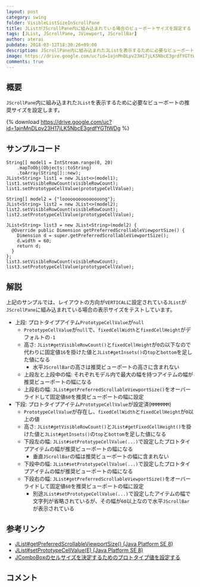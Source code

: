 ```yaml
---
layout: post
category: swing
folder: VisibleListSizeInScrollPane
title: JListがJScrollPane内に組み込まれている場合のビューポートサイズを設定する
tags: [JList, JScrollPane, JViewport, JScrollBar]
author: aterai
pubdate: 2018-03-12T18:30:26+09:00
description: JScrollPane内に組み込まれたJListを表示するために必要なビューポートの推奨サイズを設定します。
image: https://drive.google.com/uc?id=1ajnMnDLpv23H17jLK5NbcE3grdfYGTtWDg
comments: true
---
```

## 概要
`JScrollPane`内に組み込まれた`JList`を表示するために必要なビューポートの推奨サイズを設定します。

{% download https://drive.google.com/uc?id=1ajnMnDLpv23H17jLK5NbcE3grdfYGTtWDg %}

## サンプルコード
<pre class="prettyprint"><code>String[] model1 = IntStream.range(0, 20)
    .mapToObj(Objects::toString)
    .toArray(String[]::new);
JList&lt;String&gt; list1 = new JList&lt;&gt;(model1);
list1.setVisibleRowCount(visibleRowCount);
list1.setPrototypeCellValue(prototypeCellValue);

String[] model2 = {"looooooooooooooong"};
JList&lt;String&gt; list2 = new JList&lt;&gt;(model2);
list2.setVisibleRowCount(visibleRowCount);
list2.setPrototypeCellValue(prototypeCellValue);

JList&lt;String&gt; list3 = new JList&lt;String&gt;(model2) {
  @Override public Dimension getPreferredScrollableViewportSize() {
    Dimension d = super.getPreferredScrollableViewportSize();
    d.width = 60;
    return d;
  }
};
list3.setVisibleRowCount(visibleRowCount);
list3.setPrototypeCellValue(prototypeCellValue);
</code></pre>

## 解説
上記のサンプルでは、レイアウトの方向が`VERTICAL`に設定されている`JList`が`JScrollPane`に組み込まれている場合の表示サイズをテストしています。

- 上段: プロトタイプアイテム`PrototypeCellValue`が`null`
    - `PrototypeCellValue`が`null`で、`fixedCellWidth`と`fixedCellHeight`がデフォルトの`-1`
    - 高さ: `JList#getVisibleRowCount()`と`fixedCellHeight`が`0`の以下なので代わりに固定値`16`を掛けた値と`JList#getInsets()`の`top`と`bottom`を足した値になる
        - 水平`JScrollBar`の高さは推奨ビューポートの高さに含まれない
    - 上段左と上段中の幅: それぞれモデル内で最大の幅を持つアイテムの幅が推奨ビューポートの幅になる
    - 上段右の幅: `JList#getPreferredScrollableViewportSize()`をオーバーライドして固定値`60`を推奨ビューポートの幅に設定
- 下段: プロトタイプアイテム`PrototypeCellValue`が設定済(`MMMMMMM`)
    - `PrototypeCellValue`が存在し、`fixedCellWidth`と`fixedCellHeight`が`0`以上の値
    - 高さ: `JList#getVisibleRowCount()`と`JList#getFixedCellHeight()`を掛けた値と`JList#getInsets()`の`top`と`bottom`を足した値になる
    - 下段左の幅: `JList#setPrototypeCellValue(...)`で設定したプロトタイプアイテムの幅が推奨ビューポートの幅になる
        - 垂直`JScrollBar`の幅は推奨ビューポートの幅に含まれない
    - 下段中の幅: `JList#setPrototypeCellValue(...)`で設定したプロトタイプアイテムの幅が推奨ビューポートの幅になる
    - 下段右の幅: `JList#getPreferredScrollableViewportSize()`をオーバーライドして固定値`60`を推奨ビューポートの幅に設定
        - 別途`JList#setPrototypeCellValue(...)`で設定したアイテムの幅で文字列が省略されているが、その幅が`60`以上なので水平`JScrollBar`が表示されている

<!-- dummy comment line for breaking list -->

## 参考リンク
- [JList#getPreferredScrollableViewportSize() (Java Platform SE 8)](https://docs.oracle.com/javase/jp/8/docs/api/javax/swing/JList.html#getPreferredScrollableViewportSize--)
- [JList#setPrototypeCellValue(E) (Java Platform SE 8)](https://docs.oracle.com/javase/jp/8/docs/api/javax/swing/JList.html#setPrototypeCellValue-E-)
- [JComboBoxのセルサイズを決定するためのプロトタイプ値を設定する](https://ateraimemo.com/Swing/PrototypeDisplayValue.html)

<!-- dummy comment line for breaking list -->

## コメント
